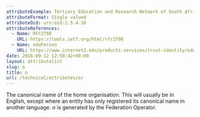 ```yaml
--- 
attributeExample: Tertiary Education and Research Network of South Africa
attributeFormat: Single valued
attributeOid: urn:oid:2.5.4.10
attributeReferences: 
  - Name: RFC2798
    URL: https://tools.ietf.org/html/rfc2798
  - Name: eduPerson
    URL: https://www.internet2.edu/products-services/trust-identity/eduperson-eduorg/#service-features
date: 2016-09-12 12:58:42+00:00
layout: attributelist
slug: o
title: o
url: /technical/attributes/o/
---
```


The canonical name of the home organisation. This will usually be in English, except where an entity has only registered its canonical name in another language. _o_ is generated by the Federation Operator.
